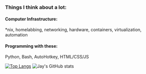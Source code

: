 ### Things I think about a lot:

#### Computer Infrastructure:
*nix, homelabbing, networking, hardware, containers, virtualization, automation

#### Programming with these:
Python, Bash, AutoHotkey, HTML/CSS/JS


[![Top Langs](https://github-readme-stats.vercel.app/api/top-langs/?username=jaygriffinjay&layout=donut-vertical)](https://github.com/jaygriffinjay/github-readme-stats&layout=compact)
![Jay's GitHub stats](https://github-readme-stats.vercel.app/api?username=jaygriffinjay&show_icons=true&hide=stars,prs,issues,contribs&theme=synthwave&rank_icon=percentile)
